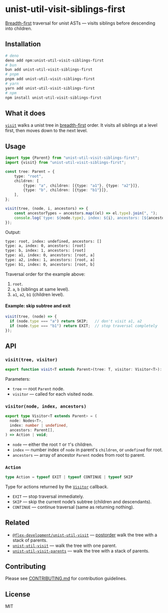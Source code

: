 # unist-util-visit-siblings-first

[Breadth-first][breadth-first] traversal for unist ASTs — visits siblings before descending into children.

## Installation

```sh
# deno
deno add npm:unist-util-visit-siblings-first
# bun
bun add unist-util-visit-siblings-first
# pnpm
pnpm add unist-util-visit-siblings-first
# yarn
yarn add unist-util-visit-siblings-first
# npm
npm install unist-util-visit-siblings-first
```

## What it does

[`visit`](#visittree-visitor) walks a unist tree in [breadth-first] order. It visits all siblings at a level first, then moves down to the next level.

## Usage

```ts
import type {Parent} from "unist-util-visit-siblings-first";
import {visit} from "unist-util-visit-siblings-first";

const tree: Parent = {
	type: "root",
	children: [
		{type: "a", children: [{type: "a1"}, {type: "a2"}]},
		{type: "b", children: [{type: "b1"}]},
	],
};

visit(tree, (node, i, ancestors) => {
	const ancestorTypes = ancestors.map((el) => el.type).join(", ");
	console.log(`type: ${node.type}, index: ${i}, ancestors: [${ancestorTypes}]`);
});
```

Output:
```txt
type: root, index: undefined, ancestors: []
type: a, index: 0, ancestors: [root]
type: b, index: 1, ancestors: [root]
type: a1, index: 0, ancestors: [root, a]
type: a2, index: 1, ancestors: [root, a]
type: b1, index: 0, ancestors: [root, b]
```

Traversal order for the example above:
1. `root`.
2. `a`, `b` (siblings at same level).
3. `a1`, `a2`, `b1` (children level).

#### Example: skip subtree and exit

```ts
visit(tree, (node) => {
  if (node.type === "a") return SKIP;   // don't visit a1, a2
  if (node.type === "b1") return EXIT;  // stop traversal completely
});
```

## API

### `visit(tree, visitor)`

```ts
export function visit<T extends Parent>(tree: T, visitor: Visitor<T>): void
```

Parameters: 
- `tree` — root `Parent` node.
- `visitor` — called for each visited node.

### `visitor(node, index, ancestors)`

```ts
export type Visitor<T extends Parent> = (
  node: Nodes<T>,
  index: number | undefined,
  ancestors: Parent[],
) => Action | void;
```

- `node` — either the root `T` or `T`'s children.
- `index` — number index of `node` in parent's `children`, or `undefined` for root.
- `ancestors` — array of ancestor `Parent` nodes from root to parent.

### `Action`

```ts
type Action = typeof EXIT | typeof CONTINUE | typeof SKIP
```

Type for actions returned by the [`Visitor`](#visitornode-index-ancestors) callback.

- `EXIT` — stop traversal immediately.
- `SKIP` — skip the current node’s subtree (children and descendants).
- `CONTINUE` — continue traversal (same as returning nothing).

## Related

- [`@flex-development/unist-util-visit`][@flex-development/unist-util-visit] — [postorder] walk the tree with a stack of parents.
- [`unist-util-visit`][unist-util-visit] — walk the tree with one parent.
- [`unist-util-visit-parents`][unist-util-visit-parents] — walk the tree with a stack of parents.

## Contributing

Please see [CONTRIBUTING.md](./CONTRIBUTING.md) for contribution guidelines.

## License

MIT


[@flex-development/unist-util-visit]: https://github.com/flex-development/unist-util-visit
[breadth-first]: https://github.com/syntax-tree/unist?tab=readme-ov-file#breadth-first-traversal
[postorder]: https://github.com/syntax-tree/unist#postorder
[unist]: https://github.com/syntax-tree/unist
[unist-util-visit]: https://github.com/syntax-tree/unist-util-visit
[unist-util-visit-parents]: https://github.com/syntax-tree/unist-util-visit-parents